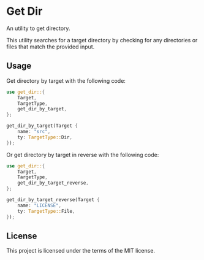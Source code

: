 # Get Dir

An utility to get directory.

This utility searches for a target directory by checking for any directories or files that match the provided input.

## Usage

Get directory by target with the following code:

```rust
use get_dir::{
    Target,
    TargetType,
    get_dir_by_target,
};

get_dir_by_target(Target { 
    name: "src", 
    ty: TargetType::Dir,
});
```

Or get directory by target in reverse with the following code:

```rust
use get_dir::{
    Target,
    TargetType,
    get_dir_by_target_reverse,
};

get_dir_by_target_reverse(Target {
    name: "LICENSE",
    ty: TargetType::File,
});
```

## License

This project is licensed under the terms of the MIT license.
